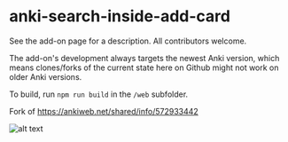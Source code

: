 # anki-search-inside-add-card
See the add-on page for a description. All contributors welcome.  

The add-on's development always targets the newest Anki version, which means clones/forks of the current state here on Github might not work on older Anki versions.  

To build, run `npm run build` in the `/web` subfolder.

Fork of https://ankiweb.net/shared/info/572933442


![alt text](https://i.imgur.com/LC6Cr9r.png)

